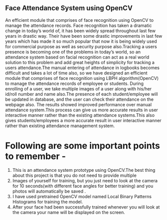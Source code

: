 ## Face Attendance System using OpenCV

An efficient module that comprises of face recognition using OpenCV to manage the attendance records.
Face recognition has taken a dramatic change in today’s world of, it has been widely spread throughout last few years in drastic way. Their have been some drastic improvements in last few years which has made it so much popular that now it is being widely used for commercial purpose as well as security purpose also.Tracking a users presence is becoming one of the problems in today’s world, so an attendance system based on facial recognition can act as a real world solution to this problem and add great heights of simplicity for tracking a users attendance.The manual entering of attendance in logbooks becomes difficult and takes a lot of time also, so we have designed an efficient module that comprises of face recognition using LBPH algorithm(OpenCV) to manage the attendance records of employee or students. During enrolling of a user, we take multiple images of a user along with his/her id/roll number and name also.The presence of each student/employee will be updated in database, and the user can check their attendance on the webpage also. The results showed improved performance over manual attendance system.This process can give us more accurate results in user interactive manner rather than the existing attendance systems.This also gives students/employees a more accurate result in user interactive manner rather than existing attendance management system.

# Following are some important points to remember - 

1. This is an attendance system prototype using OpenCV.The best thing about this project is that you do not need to provide multiple
2. Images of yourself for training, but you just need to look at the camera for 10 seconds(with different face angles for better training) and you photos will automatically be saved .
3. I have used pretrained OpenCV model named Local Binary Patterns Histograms for training the model.
4. After your face had been successfully trained whenever you will look at the camera your name will be displayed on the screen.
